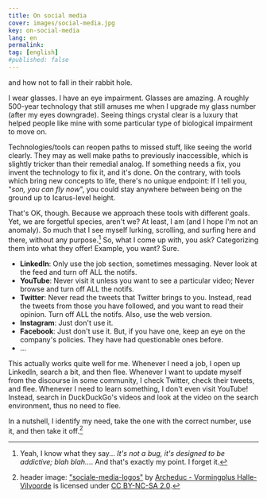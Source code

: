 ```yaml
---
title: On social media
cover: images/social-media.jpg 
key: on-social-media
lang: en
permalink: 
tag: [english]
#published: false
---
```

 
and how not to fall in their rabbit hole.

<!--more-->

I wear glasses. I have an eye impairment. Glasses are amazing. A roughly 500-year technology that still amuses me when I upgrade my glass number (after my eyes downgrade). Seeing things crystal clear is a luxury that helped people like mine with some particular type of biological impairment to move on.


Technologies/tools can reopen paths to missed stuff, like seeing the world clearly. They may as well make paths to previously inaccessible, which is slightly tricker than their remedial analog. If something needs a fix, you invent the technology to fix it, and it's done. On the contrary, with tools which bring new concepts to life, there's no unique endpoint: If I tell you, "*son, you can fly now*", you could stay anywhere between being on the ground up to Icarus-level height.

That's OK, though. Because we approach these tools with different goals. Yet, we are forgetful species, aren't we? At least, I am (and I hope I'm not an anomaly). So much that I see myself lurking, scrolling, and surfing here and there, without any purpose.[^1]
So, what I come up with, you ask? Categorizing them into what they offer! Example, you want? Sure.


- **LinkedIn**: Only use the job section, sometimes messaging. Never look at the feed and turn off ALL the notifs.
- **YouTube**: Never visit it unless you want to see a particular video; Never browse and turn off ALL the notifs.
- **Twitter**: Never read the tweets that Twitter brings to you. Instead, read the tweets from those you have followed, and you want to read their opinion. Turn off ALL the notifs. Also, use the web version.
- **Instagram**: Just don't use it.
- **Facebook**: Just don't use it. But, if you have one, keep an eye on the company's policies. They have had questionable ones before.
- ...

This actually works quite well for me. Whenever I need a job, I open up LinkedIn, search a bit, and then flee. Whenever I want to update myself from the discourse in some community, I check Twitter, check their tweets, and flee. Whenever I need to learn something, I don't even visit YouTube! Instead, search in DuckDuckGo's videos and look at the video on the search environment, thus no need to flee.

In a nutshell, I identify my need, take the one with the correct number, use it, and then take it off.[^2]




[^1]: Yeah, I know what they say... *It's not a bug, it's designed to be addictive; blah blah...*. And that's exactly my point. I forget it.
[^2]: header image: ["sociale-media-logos"](https://www.flickr.com/photos/26346696@N02/8181756266) by [Archeduc - Vormingplus Halle-Vilvoorde](https://www.flickr.com/photos/26346696@N02) is licensed under [CC BY-NC-SA 2.0](https://creativecommons.org/licenses/by-nc-sa/2.0/?ref=ccsearch&atype=html).

